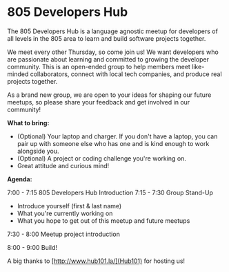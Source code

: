 # 805 Developers Hub

The 805 Developers Hub is a language agnostic meetup for developers of all levels in the 805 area to learn and build software projects together.

We meet every other Thursday, so come join us! We want developers who are passionate about learning and committed to growing the developer community. This is an open-ended group to help members meet like-minded collaborators, connect with local tech companies, and produce real projects together. 

As a brand new group, we are open to your ideas for shaping our future meetups, so please share your feedback and get involved in our community!

**What to bring:**

* (Optional) Your laptop and charger. If you don't have a laptop, you can pair up with someone else who has one and is kind enough to work alongside you.
* (Optional) A project or coding challenge you're working on. 
* Great attitude and curious mind!

**Agenda:**

7:00 - 7:15   805 Developers Hub Introduction
7:15 - 7:30   Group Stand-Up

* Introduce yourself (first & last name)
* What you're currently working on 
* What you hope to get out of this meetup and future meetups

7:30 - 8:00   Meetup project introduction

8:00 - 9:00  Build!

A big thanks to [http://www.hub101.la/](Hub101) for hosting us!